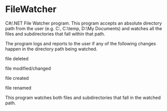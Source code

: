 # FileWatcher
C#/.NET File Watcher program. This program accepts an absolute directory path from the user (e.g. C:\, C:\temp, D:\My Documents) and watches all the files and subdirectories that fall within that path.

The program logs and reports to the user if any of the following changes happen in the directory path being watched.

file deleted

file modified/changed

file created

file renamed

This program watches both files and subdirectories that fall in the watched path.
